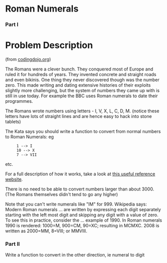 
Roman Numerals
==================

### Part I
# Problem Description
(from [codingdojo.org](http://www.codingdojo.org/cgi-bin/index.pl?KataRomanNumerals))

The Romans were a clever bunch. They conquered most of Europe and ruled it for hundreds of years.
They invented concrete and straight roads and even bikinis. One thing they never discovered though was the number zero.
This made writing and dating extensive histories of their exploits slightly more challenging,
but the system of numbers they came up with is still in use today.
For example the BBC uses Roman numerals to date their programmes.

The Romans wrote numbers using letters - I, V, X, L, C, D, M.
(notice these letters have lots of straight lines and are hence easy to hack into stone tablets)

The Kata says you should write a function to convert from normal numbers to Roman Numerals: eg

```
     1 --> I
     10 --> X
     7 --> VII
```
etc.

For a full description of how it works, take a look at [this useful reference website](http://www.novaroma.org/via_romana/numbers.html).

There is no need to be able to convert numbers larger than about 3000. (The Romans themselves didn't tend to go any higher)

Note that you can't write numerals like "IM" for 999. Wikipedia says: Modern Roman numerals ... are written by expressing each digit separately starting with the left most digit and skipping any digit with a value of zero. To see this in practice, consider the ... example of 1990. In Roman numerals 1990 is rendered: 1000=M, 900=CM, 90=XC; resulting in MCMXC. 2008 is written as 2000=MM, 8=VIII; or MMVIII.
### Part II

Write a function to convert in the other direction, ie numeral to digit


